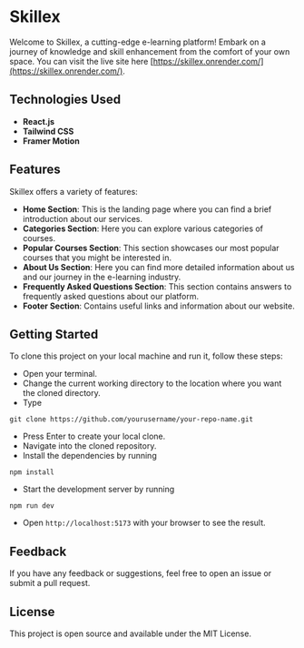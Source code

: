 # Skillex

Welcome to Skillex, a cutting-edge e-learning platform! Embark on a journey of knowledge and skill enhancement from the comfort of your own space. You can visit the live site here [https://skillex.onrender.com/](https://skillex.onrender.com/).

## Technologies Used

- **React.js**
- **Tailwind CSS**
- **Framer Motion**

## Features

Skillex offers a variety of features:

- **Home Section**: This is the landing page where you can find a brief introduction about our services.
- **Categories Section**: Here you can explore various categories of courses.
- **Popular Courses Section**: This section showcases our most popular courses that you might be interested in.
- **About Us Section**: Here you can find more detailed information about us and our journey in the e-learning industry.
- **Frequently Asked Questions Section**: This section contains answers to frequently asked questions about our platform.
- **Footer Section**: Contains useful links and information about our website.

## Getting Started

To clone this project on your local machine and run it, follow these steps:

- Open your terminal.
- Change the current working directory to the location where you want the cloned directory.
- Type
```
git clone https://github.com/yourusername/your-repo-name.git
```
- Press Enter to create your local clone.
- Navigate into the cloned repository.
- Install the dependencies by running
```
npm install
```
- Start the development server by running
```
npm run dev
```
- Open ```http://localhost:5173``` with your browser to see the result.

## Feedback

If you have any feedback or suggestions, feel free to open an issue or submit a pull request.

## License

This project is open source and available under the MIT License.
